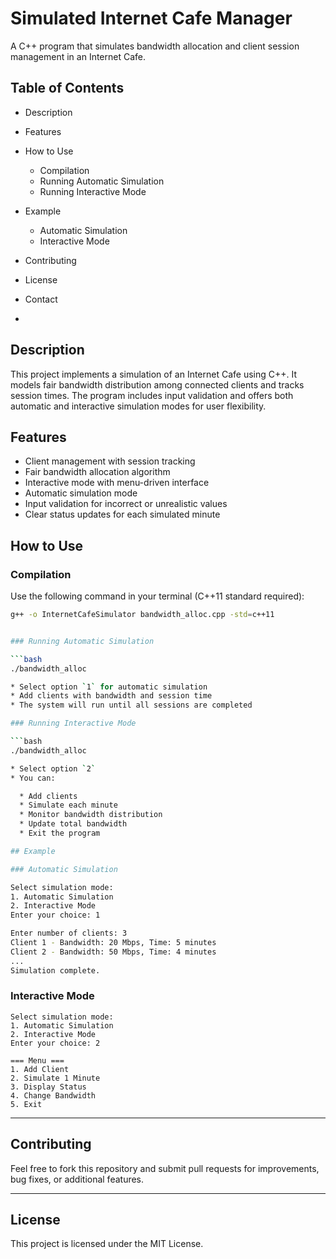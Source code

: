 # Simulated Internet Cafe Manager

A C++ program that simulates bandwidth allocation and client session management in an Internet Cafe.

## Table of Contents

* Description
* Features
* How to Use

  * Compilation
  * Running Automatic Simulation
  * Running Interactive Mode
* Example

  * Automatic Simulation
  * Interactive Mode
* Contributing
* License
* Contact
* 
## Description

This project implements a simulation of an Internet Cafe using C++. It models fair bandwidth distribution among connected clients and tracks session times. The program includes input validation and offers both automatic and interactive simulation modes for user flexibility.

## Features

* Client management with session tracking
* Fair bandwidth allocation algorithm
* Interactive mode with menu-driven interface
* Automatic simulation mode
* Input validation for incorrect or unrealistic values
* Clear status updates for each simulated minute

## How to Use

### Compilation

Use the following command in your terminal (C++11 standard required):

```bash
g++ -o InternetCafeSimulator bandwidth_alloc.cpp -std=c++11


### Running Automatic Simulation

```bash
./bandwidth_alloc

* Select option `1` for automatic simulation
* Add clients with bandwidth and session time
* The system will run until all sessions are completed

### Running Interactive Mode

```bash
./bandwidth_alloc

* Select option `2`
* You can:

  * Add clients
  * Simulate each minute
  * Monitor bandwidth distribution
  * Update total bandwidth
  * Exit the program

## Example

### Automatic Simulation

Select simulation mode:
1. Automatic Simulation
2. Interactive Mode
Enter your choice: 1

Enter number of clients: 3
Client 1 - Bandwidth: 20 Mbps, Time: 5 minutes
Client 2 - Bandwidth: 50 Mbps, Time: 4 minutes
...
Simulation complete.
```

### Interactive Mode

```
Select simulation mode:
1. Automatic Simulation
2. Interactive Mode
Enter your choice: 2

=== Menu ===
1. Add Client
2. Simulate 1 Minute
3. Display Status
4. Change Bandwidth
5. Exit
```

---

## Contributing

Feel free to fork this repository and submit pull requests for improvements, bug fixes, or additional features.

---

## License

This project is licensed under the MIT License.


